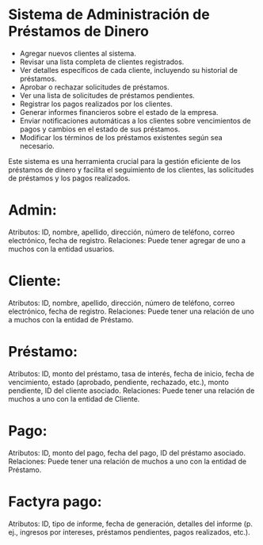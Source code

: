 # Sistema de Administración de Préstamos de Dinero

- Agregar nuevos clientes al sistema.
- Revisar una lista completa de clientes registrados.
- Ver detalles específicos de cada cliente, incluyendo su historial de préstamos.
- Aprobar o rechazar solicitudes de préstamos.
- Ver una lista de solicitudes de préstamos pendientes.
- Registrar los pagos realizados por los clientes.
- Generar informes financieros sobre el estado de la empresa.
- Enviar notificaciones automáticas a los clientes sobre vencimientos de pagos y cambios en el estado de sus préstamos.
- Modificar los términos de los préstamos existentes según sea necesario.

Este sistema es una herramienta crucial para la gestión eficiente de los préstamos de dinero y facilita el seguimiento de los clientes, las solicitudes de préstamos y los pagos realizados.

# Admin:
Atributos: ID, nombre, apellido, dirección, número de teléfono, correo electrónico, fecha de registro.
Relaciones: Puede tener agregar de uno a muchos con la entidad usuarios.

# Cliente:
Atributos: ID, nombre, apellido, dirección, número de teléfono, correo electrónico, fecha de registro.
Relaciones: Puede tener una relación de uno a muchos con la entidad de Préstamo.

# Préstamo:
Atributos: ID, monto del préstamo, tasa de interés, fecha de inicio, fecha de vencimiento, estado (aprobado, pendiente, rechazado, etc.), monto pendiente, ID del cliente asociado.
Relaciones: Puede tener una relación de muchos a uno con la entidad de Cliente.

# Pago:
Atributos: ID, monto del pago, fecha del pago, ID del préstamo asociado.
Relaciones: Puede tener una relación de muchos a uno con la entidad de Préstamo.

# Factyra pago:
Atributos: ID, tipo de informe, fecha de generación, detalles del informe (p. ej., ingresos por intereses, préstamos pendientes, pagos realizados, etc.).